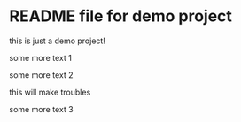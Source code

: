 # README file for demo project

this is just a demo project!

some more text 1

some more text 2

this will make troubles

some more text 3
